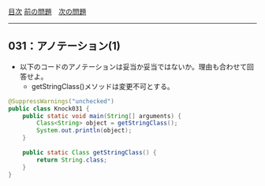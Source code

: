 [目次](../toc.md)
[前の問題](../030/README.md)　[次の問題](../032/README.md)


***
## 031：アノテーション(1)
* 以下のコードのアノテーションは妥当か妥当ではないか。理由も合わせて回答せよ。
    * getStringClass()メソッドは変更不可とする。

```java
@SuppressWarnings("unchecked")
public class Knock031 {
    public static void main(String[] arguments) {
        Class<String> object = getStringClass();
        System.out.println(object);
    }
    
    public static Class getStringClass() {
        return String.class;
    }
}
```

